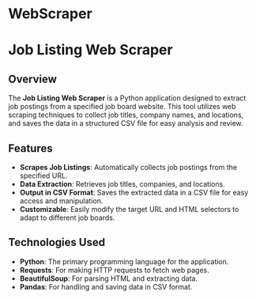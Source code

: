 # WebScraper

# Job Listing Web Scraper

## Overview

The **Job Listing Web Scraper** is a Python application designed to extract job postings from a specified job board website. This tool utilizes web scraping techniques to collect job titles, company names, and locations, and saves the data in a structured CSV file for easy analysis and review.

## Features

- **Scrapes Job Listings**: Automatically collects job postings from the specified URL.
- **Data Extraction**: Retrieves job titles, companies, and locations.
- **Output in CSV Format**: Saves the extracted data in a CSV file for easy access and manipulation.
- **Customizable**: Easily modify the target URL and HTML selectors to adapt to different job boards.

## Technologies Used

- **Python**: The primary programming language for the application.
- **Requests**: For making HTTP requests to fetch web pages.
- **BeautifulSoup**: For parsing HTML and extracting data.
- **Pandas**: For handling and saving data in CSV format.
